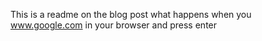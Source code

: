 This is a readme on the blog post what happens when you  www.google.com in your browser and press enter
